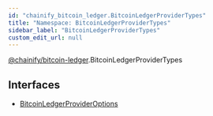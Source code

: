 ```yaml
---
id: "chainify_bitcoin_ledger.BitcoinLedgerProviderTypes"
title: "Namespace: BitcoinLedgerProviderTypes"
sidebar_label: "BitcoinLedgerProviderTypes"
custom_edit_url: null
---
```


[@chainify/bitcoin-ledger](../modules/chainify_bitcoin_ledger.md).BitcoinLedgerProviderTypes

## Interfaces

- [BitcoinLedgerProviderOptions](../interfaces/chainify_bitcoin_ledger.BitcoinLedgerProviderTypes.BitcoinLedgerProviderOptions.md)
